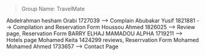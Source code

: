 > Group Name: TravelMate

Abdelrahman hesham Orabi 1727039 --> Complain
Abubakar Yusif 1821881 --> Compilation and Reservation Form
Houssou Ahmed 1826025 --> Review page, Reservation Form
BARRY ELHAJ MAMADOU ALPHA  1719211 --> Hotels page
Mohamed Keita  1424299  reviews, Reserrvation Form
Mohamed Mohamed Ahmed  1733657 --> Contact Page
